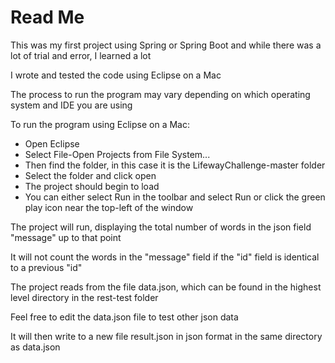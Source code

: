 # Read Me
This was my first project using Spring or Spring Boot and while there was a lot of trial and error, I learned a lot

I wrote and tested the code using Eclipse on a Mac

The process to run the program may vary depending on which operating system and IDE you are using

To run the program using Eclipse on a Mac:

* Open Eclipse
* Select File-Open Projects from File System...
* Then find the folder, in this case it is the LifewayChallenge-master folder
* Select the folder and click open
* The project should begin to load
* You can either select Run in the toolbar and select Run or click the green play icon near the top-left of the window

The project will run, displaying the total number of words in the json field "message" up to that point

It will not count the words in the "message" field if the "id" field is identical to a previous "id"

The project reads from the file data.json, which can be found in the highest level directory in the rest-test folder

Feel free to edit the data.json file to test other json data

It will then write to a new file result.json in json format in the same directory as data.json

